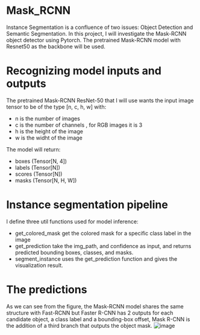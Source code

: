 # Mask_RCNN
Instance Segmentation is a confluence of two issues: Object Detection and Semantic Segmentation.
In this project, I will investigate the Mask-RCNN object detector using Pytorch. The pretrained Mask-RCNN model with Resnet50 as the backbone will be used.

# Recognizing model inputs and outputs
The pretrained Mask-RCNN ResNet-50 that I will use wants the input image tensor to be of the type [n, c, h, w] with:
- n is the number of images
- c is the number of channels , for RGB images it is 3
- h is the height of the image
- w is the widht of the image

The model will return: 
- boxes (Tensor[N, 4])
- labels (Tensor[N])
- scores (Tensor[N])
- masks (Tensor[N, H, W])

# Instance segmentation pipeline
I define three util functions used for model inference:
- get_colored_mask get the colored mask for a specific class label in the image
- get_prediction take the img_path, and confidence as input, and returns predicted bounding boxes, classes, and masks.
- segment_instance uses the get_prediction function and gives the visualization result.

# The predictions 
As we can see from the figure, the Mask-RCNN model shares the same structure with Fast-RCNN but Faster R-CNN has 2 outputs for each candidate object, a class label and a bounding-box offset, Mask R-CNN is the addition of a third branch that outputs the object mask.
![image](https://user-images.githubusercontent.com/70872369/201752628-398a44af-6a0b-49f0-bc6c-03d458b9313f.png)
